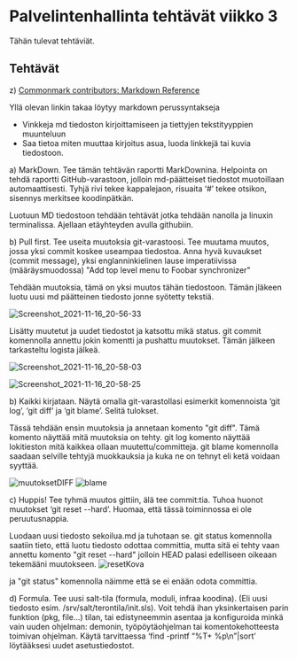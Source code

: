 # Palvelintenhallinta tehtävät viikko 3
Tähän tulevat tehtäviät.

## Tehtävät
z) [Commonmark contributors: Markdown Reference](https://commonmark.org/help/)

Yllä olevan linkin takaa löytyy markdown perussyntakseja
- Vinkkeja md tiedoston kirjoittamiseen ja tiettyjen tekstityyppien muunteluun
- Saa tietoa miten muuttaa kirjoitus asua, luoda linkkejä tai kuvia tiedostoon.

a) MarkDown. Tee tämän tehtävän raportti MarkDownina. Helpointa on tehdä raportti GitHub-varastoon, jolloin md-päätteiset tiedostot muotoillaan automaattisesti. Tyhjä rivi tekee kappalejaon, risuaita ‘#’ tekee otsikon, sisennys merkitsee koodinpätkän.

Luotuun MD tiedostoon tehdään tehtävät jotka tehdään nanolla ja linuxin terminalissa. Ajellaan etäyhteyden avulla githubiin.

b) Pull first. Tee useita muutoksia git-varastoosi. Tee muutama muutos, jossa yksi commit koskee useampaa tiedostoa. Anna hyvä kuvaukset (commit message), yksi englanninkielinen lause imperatiivissa (määräysmuodossa) "Add top level menu to Foobar synchronizer"

Tehdään muutoksia, tämä on yksi muutos tähän tiedostoon. Tämän jläkeen luotu uusi md päätteinen tiedosto jonne syötetty tekstiä.

![Screenshot_2021-11-16_20-56-33](https://user-images.githubusercontent.com/94109744/142058224-ff3286df-6ff7-45db-8375-61594048b9e7.png)


Lisätty muutetut ja uudet tiedostot ja katsottu mikä status. git commit komennolla annettu jokin komentti ja pushattu muutokset. Tämän jälkeen tarkasteltu logista jälkeä.

![Screenshot_2021-11-16_20-58-03](https://user-images.githubusercontent.com/94109744/142058172-1d3ecd83-7242-4a12-932f-76395bc391b8.png)

![Screenshot_2021-11-16_20-58-25](https://user-images.githubusercontent.com/94109744/142058145-936c0bdd-4859-451e-a441-f16a28d28014.png)


b) Kaikki kirjataan. Näytä omalla git-varastollasi esimerkit komennoista ‘git log’, ‘git diff’ ja ‘git blame’. Selitä tulokset.

Tässä tehdään ensin muutoksia ja annetaan komento "git diff". Tämä komento näyttää mitä muutoksia on tehty. git log komento näyttää lokitieston mitä kaikkea ollaan muutettu/committeja. git blame komennolla saadaan selville tehtyjä muokkauksia ja kuka ne on tehnyt eli ketä voidaan syyttää.

![muutoksetDIFF](https://user-images.githubusercontent.com/94109744/142058109-7cdd7e9f-937c-46e7-ada4-c9bdcf7d6935.png)
![blame](https://user-images.githubusercontent.com/94109744/142058080-81efaefc-b569-4ca3-8ce3-0e2e084a9151.png)


c) Huppis! Tee tyhmä muutos gittiin, älä tee commit:tia. Tuhoa huonot muutokset ‘git reset --hard’. Huomaa, että tässä toiminnossa ei ole peruutusnappia.

Luodaan uusi tiedosto sekoilua.md ja tuhotaan se. git status komennolla saatiin tieto, että luotu tiedosto odottaa committia, mutta sitä ei tehty vaan annettu komento "git reset --hard" jolloin HEAD palasi edelliseen oikeaan tekemääni muutokseen. 
![resetKova](https://user-images.githubusercontent.com/94109744/142058030-407d96b3-bd9a-4932-9301-91cce604e914.png)


ja "git status" komennolla näimme että se ei enään odota committia.

d) Formula. Tee uusi salt-tila (formula, moduli, infraa koodina). (Eli uusi tiedosto esim. /srv/salt/terontila/init.sls). Voit tehdä ihan yksinkertaisen parin funktion (pkg, file...) tilan, tai edistyneemmin asentaa ja konfiguroida minkä vain uuden ohjelman: demonin, työpöytäohjelman tai komentokehotteesta toimivan ohjelman. Käytä tarvittaessa ‘find -printf “%T+ %p\n”|sort’ löytääksesi uudet asetustiedostot.

